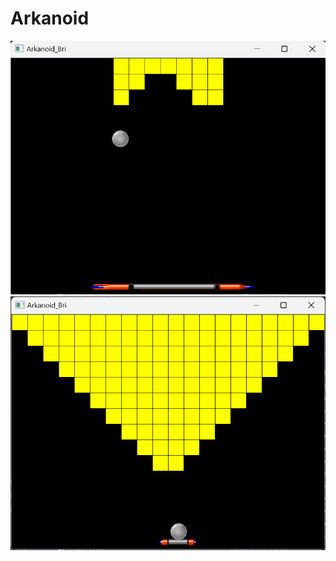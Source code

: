 # Arkanoid

![Alt text](./ingame_pictures/akanoid.png)
![Alt text](./ingame_pictures/arkanoid2.png)
